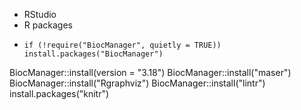 - RStudio
- R packages
- ```
  if (!require("BiocManager", quietly = TRUE))
  install.packages("BiocManager")
BiocManager::install(version = "3.18")
BiocManager::install("maser")
BiocManager::install("Rgraphviz")
BiocManager::install("lintr")
install.packages("knitr")
```
